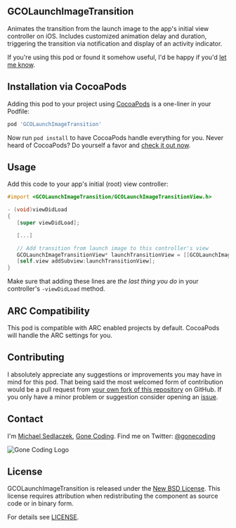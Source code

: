 ## GCOLaunchImageTransition

Animates the transition from the launch image to the app's initial view controller on iOS. Includes customized animation delay and duration, triggering the transition via notification and display of an activity indicator.

If you're using this pod or found it somehow useful, I'd be happy if you'd [let me know](mailto:michael@gonecoding.com).


## Installation via CocoaPods

Adding this pod to your project using [CocoaPods](http://cocoapods.org) is a one-liner in your Podfile:

``` ruby
pod 'GCOLaunchImageTransition'
```

Now run `pod install` to have CocoaPods handle everything for you. Never heard of CocoaPods? Do yourself a favor and [check it out now](http://cocoapods.org).


## Usage

Add this code to your app's initial (root) view controller:

```objective-c
#import <GCOLaunchImageTransition/GCOLaunchImageTransitionView.h>

- (void)viewDidLoad
{
   [super viewDidLoad];

   [...]

   // Add transition from launch image to this controller's view
   GCOLaunchImageTransitionView* launchTransitionView = [[GCOLaunchImageTransitionView alloc] initWithAnimationDelay:3.0 animationDuration:1.0 animationOptions:UIViewAnimationOptionCurveEaseInOut];
   [self.view addSubview:launchTransitionView];
}
```

Make sure that adding these lines are *the last thing you do* in your controller's `-viewDidLoad` method.


## ARC Compatibility

This pod is compatible with ARC enabled projects by default. CocoaPods will handle the ARC settings for you.


## Contributing 

I absolutely appreciate any suggestions or improvements you may have in mind for this pod. That being said the most welcomed form of contribution would be a pull request from [your own fork of this repository](https://help.github.com/articles/fork-a-repo) on GitHub. If you only have a minor problem or suggestion consider opening an [issue](https://github.com/gonecoding/GCOLaunchImageTransition/issues).


## Contact

I'm [Michael Sedlaczek](mailto:michael@gonecoding.com), [Gone Coding](http://gonecoding.com). Find me on Twitter: [@gonecoding](https://twitter.com/gonecoding)

![Gone Coding Logo](https://dl.dropbox.com/u/46058288/Assets/gonecoding.com/logo_200px.png)

## License

GCOLaunchImageTransition is released under the [New BSD License](http://en.wikipedia.org/wiki/BSD_licenses#3-clause_license_.28.22Revised_BSD_License.22.2C_.22New_BSD_License.22.2C_or_.22Modified_BSD_License.22.29). This license requires attribution when redistributing the component as source code or in binary form.

For details see [LICENSE](https://github.com/gonecoding/GCOLaunchImageTransition/blob/master/LICENSE).
